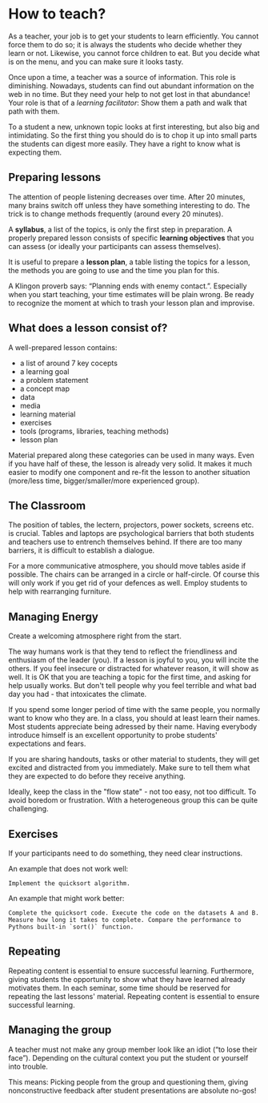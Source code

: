 
# How to teach?

As a teacher, your job is to get your students to learn efficiently. You cannot force them to do so; it is always the students who decide whether they learn or not. Likewise, you cannot force children to eat. But you decide what is on the menu, and you can make sure it looks tasty.

Once upon a time, a teacher was a source of information. This role is diminishing. Nowadays, students can find out abundant information on the web in no time. But they need your help to not get lost in that abundance! Your role is that of a *learning facilitator*: Show them a path and walk that path with them.

To a student a new, unknown topic looks at first interesting, but also big and intimidating. So the first thing you should do is to chop it up into small parts the students can digest more easily. They have a right to know what is expecting them.

## Preparing lessons

The attention of people listening decreases over time. After 20 minutes, many brains switch off unless they have something interesting to do. The trick is to change methods frequently (around every 20 minutes).

A **syllabus**, a list of the topics, is only the first step in preparation. A properly prepared lesson consists of specific **learning objectives** that you can assess (or ideally your participants can assess themselves).

It is useful to prepare a **lesson plan**, a table listing the topics for a lesson, the methods you are going to use and the time you plan for this.

A Klingon proverb says: “Planning ends with enemy contact.”. Especially when you start teaching, your time estimates will be plain wrong. Be ready to recognize the moment at which to trash your lesson plan and improvise.

## What does a lesson consist of?

A well-prepared lesson contains:

* a list of around 7 key cocepts
* a learning goal
* a problem statement
* a concept map
* data
* media
* learning material
* exercises
* tools (programs, libraries, teaching methods)
* lesson plan

Material prepared along these categories can be used in many ways. Even if you have half of these, the lesson is already very solid. It makes it much easier to modify one component and re-fit the lesson to another situation (more/less time, bigger/smaller/more experienced group).


## The Classroom

The position of tables, the lectern, projectors, power sockets, screens etc. is crucial. Tables and laptops are psychological barriers that  both students and teachers use to entrench themselves behind. If there are too many barriers, it is difficult to establish a dialogue. 

For a more communicative atmosphere, you should move tables aside if possible. The chairs can be arranged in a circle or half-circle. Of course this will only work if you get rid of your defences as well. Employ students to help with rearranging furniture.

## Managing Energy

Create a welcoming atmosphere right from the start.

The way humans work is that they tend to reflect the friendliness and enthusiasm of the leader (you). If a lesson is joyful to you, you will incite the others. If you feel insecure or distracted for whatever reason, it will show as well. It is OK that you are teaching a topic for the first time, and asking for help usually works. But don't tell people why you feel terrible and what bad day you had - that intoxicates the climate.

If you spend some longer period of time with the same people, you normally want to know who they are. In a class, you should at least learn their names. Most students appreciate being adressed by their name. Having everybody introduce himself is an excellent opportunity to probe students' expectations and fears.

If you are sharing handouts, tasks or other material to students, they will get excited and distracted from you immediately. Make sure to tell them what they are expected to do before they receive anything.

Ideally, keep the class in the "flow state" - not too easy, not too difficult. To avoid boredom or frustration. With a heterogeneous group this can be quite challenging.

## Exercises

If your participants need to do something, they need clear instructions.

An example that does not work well:

    Implement the quicksort algorithm.

An example that might work better:

    Complete the quicksort code. Execute the code on the datasets A and B. Measure how long it takes to complete. Compare the performance to Pythons built-in `sort()` function.

## Repeating

Repeating content is essential to ensure successful learning. Furthermore, giving students the opportunity to show what they have learned already motivates them. In each seminar, some time should be reserved for repeating the last lessons' material. Repeating content is essential to ensure successful learning.

## Managing the group

A teacher must not make any group member look like an idiot (“to lose their face”). Depending on the cultural context you put the student or yourself into trouble. 

This means: Picking people from the group and questioning them, giving nonconstructive feedback after student presentations are absolute no-gos!
